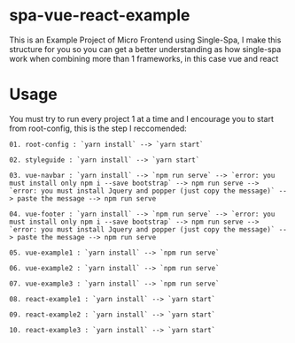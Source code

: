 # spa-vue-react-example
 This is an Example Project of Micro Frontend using Single-Spa, I make this structure for you so you can get a better understanding as how single-spa work when combining more than 1 frameworks, in this case vue and react

# Usage
 You must try to run every project 1 at a time and I encourage you to start from root-config, this is the step I reccomended:
    
    01. root-config : `yarn install` --> `yarn start`

    02. styleguide : `yarn install` --> `yarn start`

    03. vue-navbar : `yarn install` --> `npm run serve` --> `error: you must install only npm i --save bootstrap` --> npm run serve --> `error: you must install Jquery and popper (just copy the message)` --> paste the message --> npm run serve

    04. vue-footer : `yarn install` --> `npm run serve` --> `error: you must install only npm i --save bootstrap` --> npm run serve --> `error: you must install Jquery and popper (just copy the message)` --> paste the message --> npm run serve

    05. vue-example1 : `yarn install` --> `npm run serve`

    06. vue-example2 : `yarn install` --> `npm run serve`

    07. vue-example3 : `yarn install` --> `npm run serve`

    08. react-example1 : `yarn install` --> `yarn start`

    09. react-example2 : `yarn install` --> `yarn start`

    10. react-example3 : `yarn install` --> `yarn start`